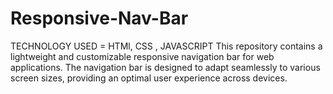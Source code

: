 # Responsive-Nav-Bar
TECHNOLOGY USED = HTMl, CSS , JAVASCRIPT
This repository contains a lightweight and customizable responsive navigation bar for web applications. The navigation bar is designed to adapt seamlessly to various screen sizes, providing an optimal user experience across devices.
